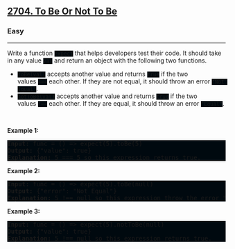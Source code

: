 <h2><a href="https://leetcode.com/problems/to-be-or-not-to-be/">2704. To Be Or Not To Be</a></h2><h3>Easy</h3><hr><div><p>Write a function&nbsp;<code style="background: rgb(0, 9, 15) !important;">expect</code> that helps developers test their code. It should take in any value&nbsp;<code style="background: rgb(0, 9, 15) !important;">val</code>&nbsp;and return an object with the following two functions.</p>

<ul>
	<li><code style="background: rgb(0, 9, 15) !important;">toBe(val)</code>&nbsp;accepts another value and returns&nbsp;<code style="background: rgb(0, 9, 15) !important;">true</code>&nbsp;if the two values&nbsp;<code style="background: rgb(0, 9, 15) !important;">===</code>&nbsp;each other. If they are not equal, it should throw an error&nbsp;<code style="background: rgb(0, 9, 15) !important;">"Not Equal"</code>.</li>
	<li><code style="background: rgb(0, 9, 15) !important;">notToBe(val)</code>&nbsp;accepts another value and returns&nbsp;<code style="background: rgb(0, 9, 15) !important;">true</code>&nbsp;if the two values&nbsp;<code style="background: rgb(0, 9, 15) !important;">!==</code>&nbsp;each other. If they are equal, it should throw an error&nbsp;<code style="background: rgb(0, 9, 15) !important;">"Equal"</code>.</li>
</ul>

<p>&nbsp;</p>
<p><strong class="example">Example 1:</strong></p>

<pre style="background: rgb(0, 9, 15) !important;"><strong>Input:</strong> func = () =&gt; expect(5).toBe(5)
<strong>Output:</strong> {"value": true}
<strong>Explanation:</strong> 5 === 5 so this expression returns true.
</pre>

<p><strong class="example">Example 2:</strong></p>

<pre style="background: rgb(0, 9, 15) !important;"><strong>Input:</strong> func = () =&gt; expect(5).toBe(null)
<strong>Output:</strong> {"error": "Not Equal"}
<strong>Explanation:</strong> 5 !== null so this expression throw the error "Not Equal".
</pre>

<p><strong class="example">Example 3:</strong></p>

<pre style="background: rgb(0, 9, 15) !important;"><strong>Input:</strong> func = () =&gt; expect(5).notToBe(null)
<strong>Output:</strong> {"value": true}
<strong>Explanation:</strong> 5 !== null so this expression returns true.
</pre>
</div>